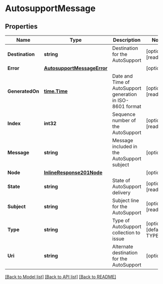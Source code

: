 # AutosupportMessage

## Properties

Name | Type | Description | Notes
------------ | ------------- | ------------- | -------------
**Destination** | **string** | Destination for the AutoSupport | [optional] [readonly] 
**Error** | [**AutosupportMessageError**](autosupport_message_error.md) |  | [optional] 
**GeneratedOn** | [**time.Time**](time.Time.md) | Date and Time of AutoSupport generation in ISO-8601 format | [optional] [readonly] 
**Index** | **int32** | Sequence number of the AutoSupport | [optional] [readonly] 
**Message** | **string** | Message included in the AutoSupport subject | [optional] 
**Node** | [**InlineResponse201Node**](inline_response_201_node.md) |  | [optional] 
**State** | **string** | State of AutoSupport delivery | [optional] [readonly] 
**Subject** | **string** | Subject line for the AutoSupport | [optional] [readonly] 
**Type** | **string** | Type of AutoSupport collection to issue | [optional] [default to TYPE_ALL]
**Uri** | **string** | Alternate destination for the AutoSupport | [optional] 

[[Back to Model list]](../README.md#documentation-for-models) [[Back to API list]](../README.md#documentation-for-api-endpoints) [[Back to README]](../README.md)


